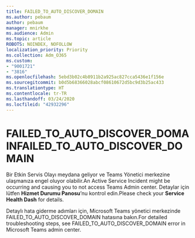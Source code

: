 ```yaml
---
title: FAILED_TO_AUTO_DISCOVER_DOMAIN
ms.author: pebaum
author: pebaum
manager: mnirkhe
ms.audience: Admin
ms.topic: article
ROBOTS: NOINDEX, NOFOLLOW
localization_priority: Priority
ms.collection: Adm_O365
ms.custom:
- "9001721"
- "3816"
ms.openlocfilehash: 5ebd3b02c4b8911b2a925ac827cca5436e1f156e
ms.sourcegitcommit: b0d5b68366028abcf08610672d5bc9d3b25ac433
ms.translationtype: HT
ms.contentlocale: tr-TR
ms.lasthandoff: 03/24/2020
ms.locfileid: "42932296"
---
```

# <a name="failed_to_auto_discover_domain"></a><span data-ttu-id="c45f1-102">FAILED_TO_AUTO_DISCOVER_DOMAIN</span><span class="sxs-lookup"><span data-stu-id="c45f1-102">FAILED_TO_AUTO_DISCOVER_DOMAIN</span></span>

<span data-ttu-id="c45f1-103">Bir Etkin Servis Olayı meydana geliyor ve Teams Yönetici merkezine ulaşmanıza engel oluyor olabilir.</span><span class="sxs-lookup"><span data-stu-id="c45f1-103">An Active Service Incident might be occurring and causing you to not access Teams Admin center.</span></span> <span data-ttu-id="c45f1-104">Detaylar için lütfen **Hizmet Durumu Panosu**’nu kontrol edin.</span><span class="sxs-lookup"><span data-stu-id="c45f1-104">Please check your **Service Health Dash** for details.</span></span>

<span data-ttu-id="c45f1-105">Detaylı hata giderme adımları için, Microsoft Teams yönetici merkezinde FAILED_TO_AUTO_DISCOVER_DOMAIN hatasına bakın.</span><span class="sxs-lookup"><span data-stu-id="c45f1-105">For detailed troubleshooting steps, see FAILED_TO_AUTO_DISCOVER_DOMAIN error in Microsoft Teams admin center.</span></span>
